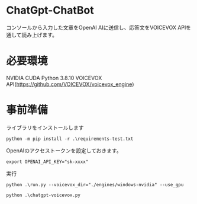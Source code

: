 # ChatGpt-ChatBot
コンソールから入力した文章をOpenAI AIに送信し、応答文をVOICEVOX APIを通して読み上げます。

# 必要環境
NVIDIA CUDA
Python 3.8.10
VOICEVOX API(https://github.com/VOICEVOX/voicevox_engine)

# 事前準備
ライブラリをインストールします
```
python -m pip install -r .\requirements-test.txt
```

OpenAIのアクセストークンを設定しておきます。

```
export OPENAI_API_KEY="sk-xxxx"
```

実行
```
python .\run.py --voicevox_dir="./engines/windows-nvidia" --use_gpu
```

```
python .\chatgpt-voicevox.py
```